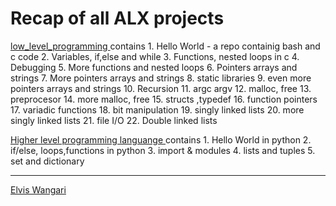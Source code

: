 # Recap of all ALX projects

<u> low_level_programming </u>
contains 1. Hello World - a repo containig bash and c code
	 2. Variables, if,else and while
	 3. Functions, nested loops in c
	 4. Debugging
	 5. More functions and nested loops
	 6. Pointers arrays and strings
	 7. More pointers arrays and strings
	 8. static libraries
	 9. even more pointers arrays and strings
	 10. Recursion
	 11. argc argv
	 12. malloc, free
	 13. preprocesor
	 14. more malloc, free
	 15. structs ,typedef
	 16. function pointers
	 17. variadic functions
	 18. bit manipulation
	 19. singly linked lists
	 20. more singly linked lists
	 21. file I/O
	 22. Double linked lists

<u> Higher level programming languange </u>
contains 1. Hello World in python
	 2. if/else, loops,functions in python
	 3. import & modules
	 4. lists and tuples
	 5. set and dictionary


___

[Elvis Wangari](https://linkedin.com/in/elvis-wangari)

